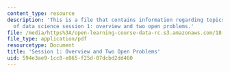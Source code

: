 ```yaml
---
content_type: resource
description: 'This is a file that contains information regarding topics in mathematics
  of data science session 1: overview and two open problems.'
file: /media/https%3A/open-learning-course-data-rc.s3.amazonaws.com/18-s096-topics-in-mathematics-of-data-science-fall-2015/594e3ae91cc8e865f25d07dcbd2dd460_MIT18_S096F15_Ses1.pdf
file_type: application/pdf
resourcetype: Document
title: 'Session 1: Overview and Two Open Problems'
uid: 594e3ae9-1cc8-e865-f25d-07dcbd2dd460
---
```

